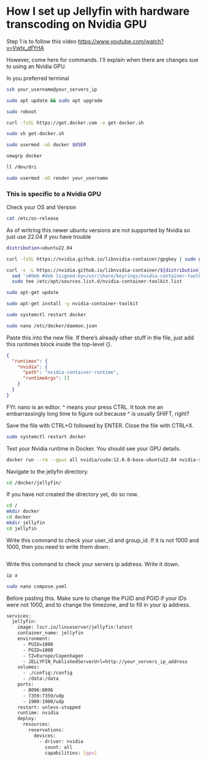 # How I set up Jellyfin with hardware transcoding on Nvidia GPU

Step 1 is to follow this video https://www.youtube.com/watch?v=Vwtx_dfYrtA

However, come here for commands. I'll explain when there are changes sue to using an Nvidia GPU. 

In you preferred terminal

```bash
ssh your_username@your_servers_ip
```

```bash
sudo apt update && sudo apt upgrade
```

```bash
sudo reboot
```

```bash
curl -fsSL https://get.docker.com -o get-docker.sh
```

```bash
sudo sh get-docker.sh
```

```bash
sudo usermod -aG docker $USER
```

```bash
newgrp docker
```

```bash
ll /dev/dri
```

```bash
sudo usermod -aG render your_username
```

### This is specific to a Nvidia GPU

Check your OS and Version
```bash
cat /etc/os-release
```
As of writring this newer ubuntu versions are not supported by Nvidia so just use 22.04 if you have trouble
```bash
distribution=ubuntu22.04
```

```bash
curl -fsSL https://nvidia.github.io/libnvidia-container/gpgkey | sudo gpg --dearmor -o /usr/share/keyrings/nvidia-container-toolkit-keyring.gpg
```

```bash
curl -s -L https://nvidia.github.io/libnvidia-container/${distribution}/libnvidia-container.list | \
  sed 's#deb #deb [signed-by=/usr/share/keyrings/nvidia-container-toolkit-keyring.gpg] #' | \
  sudo tee /etc/apt/sources.list.d/nvidia-container-toolkit.list
```

```bash
sudo apt-get update
```

```bash
sudo apt-get install -y nvidia-container-toolkit
```

```bash
sudo systemctl restart docker
```

```bash
sudo nano /etc/docker/daemon.json
```

Paste this into the new file. If there’s already other stuff in the file, just add this runtimes block inside the top-level {}.
```json
{
  "runtimes": {
    "nvidia": {
      "path": "nvidia-container-runtime",
      "runtimeArgs": []
    }
  }
}
```
FYI: nano is an editor. ^ means your press CTRL. It took me an embarrassingly long time to figure out because ^ is usually SHIFT, right? 

Save the file with CTRL+O followed by ENTER. Close the file with CTRL+X. 

```bash
sudo systemctl restart docker
```

Test your Nvidia runtime in Docker. You should see your GPU details.
```bash
docker run --rm --gpus all nvidia/cuda:12.0.0-base-ubuntu22.04 nvidia-smi
```

Navigate to the jellyfin directory. 
```bash
cd /docker/jellyfin/
```

If you have not created the directory yet, do so now.
```bash
cd /
mkdir docker
cd docker
mkdir jellyfin
cd jellyfin
```

Write this command to check your user_id and group_id. If it is not 1000 and 1000, then you need to write them down.
```bash

```

Write this command to check your servers ip address. Write it down.
```bash
ip a
```

```bash
sudo nano compose.yaml
```

Before pasting this. Make sure to change the PUID and PGID if your IDs were not 1000, and to change the timezone, and to fill in your ip address. 
```bash
services:
  jellyfin:
    image: lscr.io/linuxserver/jellyfin:latest
    container_name: jellyfin
    environment:
      - PUID=1000
      - PGID=1000
      - TZ=Europe/Copenhagen
      - JELLYFIN_PublishedServerUrl=http://your_servers_ip_address
    volumes:
      - ./config:/config
      - /data:/data
    ports:
      - 8096:8096
      - 7359:7359/udp
      - 1900:1900/udp
    restart: unless-stopped
    runtime: nvidia
    deploy:
      resources:
        reservations:
          devices:
            - driver: nvidia
              count: all
              capabilities: [gpu]
```

```bash

```

```bash

```
